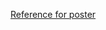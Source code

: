 [Reference for poster](https://github.com/tijgeo/References-for-poster/blob/39e689cfdd8d8189111961a98217b1273ca4c615/Reference%20to%20poster.pdf)
